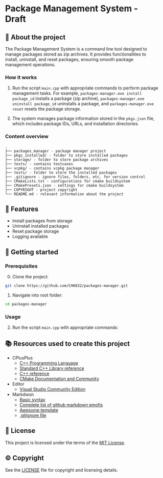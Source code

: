 # Package Management System - Draft

## :newspaper: About the project

The Package Management System is a command line tool designed to manage packages stored as zip archives. It provides functionalities to install, uninstall, and reset packages, ensuring smooth package management operations.

### How it works

1. Run the script `main.cpp` with appropriate commands to perform package management tasks. For example, `packages-manager.exe install package_id` installs a package (zip archive), `packages-manager.exe uninstall package_id` uninstalls a package, and `packages-manager.exe reset` resets the package storage.

2. The system manages package information stored in the `pkgs.json` file, which includes package IDs, URLs, and installation directories.

### Content overview

    .
    ├── packages_manager - package manager project
    ├── pkgs_installed/ - folder to store installed packages
    ├── storage/ - folder to store package archives
    ├── tests/ - contains testcases
    ├── vcpkg/ - contains vcpkg package manager
    ├── tests/ - folder to store the installed packages
    ├── .gitignore - ignore files, folders, etc. for version control
    ├── CMakeLists.txt - configurations for cmake buildsystem
    ├── CMakePresets.json - settings for cmake buildsystem
    ├── COPYRIGHT - project copyright
    └── README.md - relevant information about the project

## :notebook: Features

* Install packages from storage
* Uninstall installed packages
* Reset package storage
* Logging available

## :runner: Getting started

### Prerequisites

0. Clone the project:

```sh
git clone https://github.com/CH6832/packages-manager.git
```

1. Navigate into root folder:

```sh
cd packages-manager
```

### Usage

2. Run the script `main.cpp` with appropriate commands:

## :books: Resources used to create this project


* CPlusPlus
  * [C++ Programming Language](https://devdocs.io/cpp/)
  * [Standard C++ Library reference](https://cplusplus.com/reference/)
  * [C++ reference](https://en.cppreference.com/w/)
  * [CMake Documentation and Community](https://cmake.org/documentation/)
* Editor
  * [Visual Studio Community Edition](https://code.visualstudio.com/)
* Markdwon
  * [Basic syntax](https://www.markdownguide.org/basic-syntax/)
  * [Complete list of github markdown emofis](https://dev.to/nikolab/complete-list-of-github-markdown-emoji-markup-5aia)
  * [Awesome template](http://github.com/Human-Activity-Recognition/blob/main/README.md)
  * [.gitignore file](https://git-scm.com/docs/gitignore)

## :bookmark: License

This project is licensed under the terms of the [MIT License](LICENSE).

## :copyright: Copyright

See the [LICENSE](LICENSE) file for copyright and licensing details.
